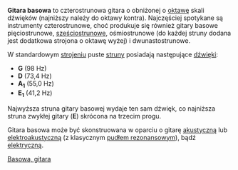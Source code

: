 **Gitara basowa** to czterostrunowa gitara o obniżonej o
[oktawę](oktawa "wikilink") skali dźwięków (najniższy należy do oktawy
kontra). Najczęściej spotykane są instrumenty czterostrunowe, choć
produkuje się również gitary basowe pięciostrunowe,
[sześciostrunowe](sześciostrunowa_gitara_basowa "wikilink"),
ośmiostrunowe (do każdej struny dodana jest dodatkowa strojona o oktawę
wyżej) i dwunastostrunowe.

W standardowym [strojeniu](strojenie_gitary "wikilink") puste
[struny](struny "wikilink") posiadają następujące
[dźwięki](dźwięk "wikilink"):

  - **G** (98 Hz)
  - **D** (73,4 Hz)
  - **A<sub>1</sub>** (55,0 Hz)
  - **E<sub>1</sub>** (41,2 Hz)

Najwyższa struna gitary basowej wydaje ten sam dźwięk, co najniższa
struna zwykłej gitary (**E**) skrócona na trzecim progu.

Gitara basowa może być skonstruowana w oparciu o gitarę
[akustyczną](gitara_akustyczna "wikilink") lub
[elektroakustyczną](gitara_elektryczno-akustyczna "wikilink") (z
klasycznym [pudłem rezonansowym](pudło_rezonansowe "wikilink")), bądź
[elektryczną](gitara_elektryczna "wikilink").

[Basowa, gitara](kategoria:rodzaje_gitar "wikilink")